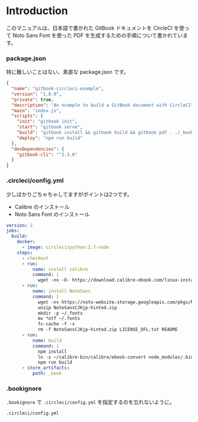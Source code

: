 # Introduction

このマニュアルは、日本語で書かれた GitBook ドキュメントを CircleCI を使って Noto Sans Font を使った PDF を生成するための手順について書かれています。

### package.json
特に難しいことはない、素直な package.json です。

```json
{
  "name": "gitbook-circleci-example",
  "version": "1.0.0",
  "private": true,
  "description": "An example to build a GitBook document with CircleCI",
  "main": "index.js",
  "scripts": {
    "init": "gitbook init",
    "start": "gitbook serve",
    "build": "gitbook install && gitbook build && gitbook pdf . ./_book/book.pdf",
    "deploy": "npm run build"
  },
  "devDependencies": {
    "gitbook-cli": "^2.3.0"
  }
}
```

### .circleci/config.yml
少しばかりごちゃちゃしてますがポイントは2つです。

* Calibre のインストール
* Noto Sans Font のインストール

```yaml
version: 2
jobs:
  build:
    docker:
      - image: circleci/python:2.7-node
    steps:
      - checkout
      - run:
          name: install calibre
          command: |
            wget -nv -O- https://download.calibre-ebook.com/linux-installer.sh | sh /dev/stdin install_dir=~/calibre-bin isolated=y
      - run:
          name: install NotoSans
          command: |
            wget -nv https://noto-website.storage.googleapis.com/pkgs/NotoSansCJKjp-hinted.zip
            unzip NotoSansCJKjp-hinted.zip
            mkdir -p ~/.fonts
            mv *otf ~/.fonts
            fc-cache -f -v
            rm -f NotoSansCJKjp-hinted.zip LICENSE_OFL.txt README
      - run:
          name: build
          command: |
            npm install
            ln -s ~/calibre-bin/calibre/ebook-convert node_modules/.bin/ebook-convert
            npm run build
      - store_artifacts:
          path: _book
```

### .bookignore

`.bookignore` で `.circleci/config.yml` を指定するのを忘れないように。

```
.circleci/config.yml
```
